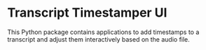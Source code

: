 # Transcript Timestamper UI

This Python package contains applications to add timestamps to a transcript
and adjust them interactively based on the audio file.
